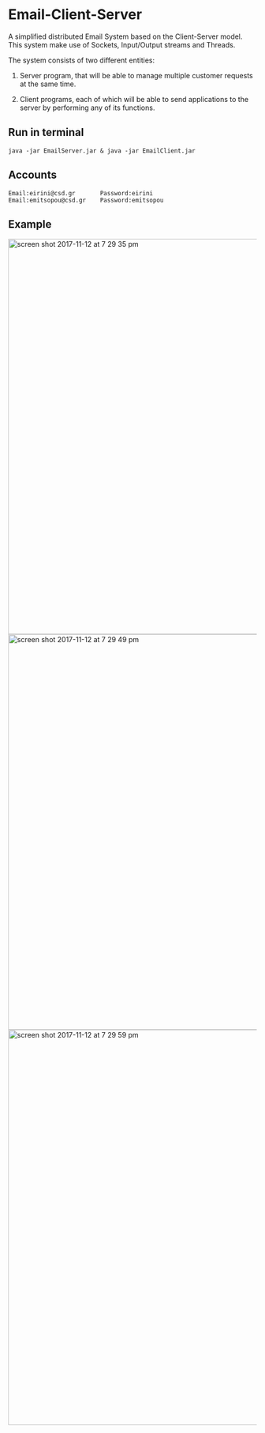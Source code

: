# Email-Client-Server

A simplified distributed Email System based on the Client-Server model. This system make use of Sockets, Input/Output streams and Threads.

The system consists of two different entities:

1) Server program, that will be able to manage multiple customer requests at the same time.

2) Client programs, each of which will be able to send applications to the server by performing any of its functions.

## Run in terminal
```
java -jar EmailServer.jar & java -jar EmailClient.jar
```

## Accounts
```
Email:eirini@csd.gr       Password:eirini
Email:emitsopou@csd.gr    Password:emitsopou
```
## Example
<img width="800" alt="screen shot 2017-11-12 at 7 29 35 pm" src="https://user-images.githubusercontent.com/16197563/32701621-dc489b98-c7e1-11e7-9b4d-96fa1a66c20b.png">

<img width="800" alt="screen shot 2017-11-12 at 7 29 49 pm" src="https://user-images.githubusercontent.com/16197563/32701623-dfc6eafe-c7e1-11e7-9c05-bed88911e123.png">

<img width="800" alt="screen shot 2017-11-12 at 7 29 59 pm" src="https://user-images.githubusercontent.com/16197563/32701627-e2aec9da-c7e1-11e7-9cf3-f6b6f58c283a.png">
